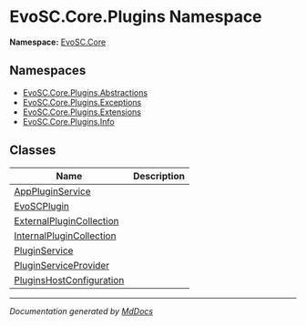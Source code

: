 ﻿<!--  
  <auto-generated>   
    The contents of this file were generated by a tool.  
    Changes to this file may be list if the file is regenerated  
  </auto-generated>   
-->

# EvoSC.Core.Plugins Namespace

**Namespace:** [EvoSC.Core](../index.md)  

## Namespaces

- [EvoSC.Core.Plugins.Abstractions](Abstractions/index.md)
- [EvoSC.Core.Plugins.Exceptions](Exceptions/index.md)
- [EvoSC.Core.Plugins.Extensions](Extensions/index.md)
- [EvoSC.Core.Plugins.Info](Info/index.md)

## Classes

| Name                                                          | Description |
| ------------------------------------------------------------- | ----------- |
| [AppPluginService](AppPluginService/index.md)                 |             |
| [EvoSCPlugin](EvoSCPlugin/index.md)                           |             |
| [ExternalPluginCollection](ExternalPluginCollection/index.md) |             |
| [InternalPluginCollection](InternalPluginCollection/index.md) |             |
| [PluginService](PluginService/index.md)                       |             |
| [PluginServiceProvider](PluginServiceProvider/index.md)       |             |
| [PluginsHostConfiguration](PluginsHostConfiguration/index.md) |             |

___

*Documentation generated by [MdDocs](https://github.com/ap0llo/mddocs)*
